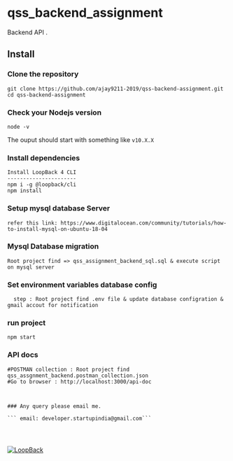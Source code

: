 # qss_backend_assignment

Backend API .

## Install

### Clone the repository

```shell
git clone https://github.com/ajay9211-2019/qss-backend-assignment.git
cd qss-backend-assignment
```

### Check your Nodejs version

```shell
node -v
```
The ouput should start with something like `v10.X.X`

### Install dependencies

```shell 
Install LoopBack 4 CLI
----------------------
npm i -g @loopback/cli
npm install
```
### Setup mysql database Server 
```refer this link: https://www.digitalocean.com/community/tutorials/how-to-install-mysql-on-ubuntu-18-04```

### Mysql Database migration

```
Root project find => qss_assignment_backend_sql.sql & execute script on mysql server
```

### Set environment variables database config

``` 
  step : Root project find .env file & update database configration & gmail accout for notification

```

### run project 

```
npm start
```
### API docs 

```
#POSTMAN collection : Root project find qss_assgnment_backend.postman_collection.json
#Go to browser : http://localhost:3000/api-doc



### Any query please email me.

``` email: developer.startupindia@gmail.com```




```
[![LoopBack](https://github.com/strongloop/loopback-next/raw/master/docs/site/imgs/branding/Powered-by-LoopBack-Badge-(blue)-@2x.png)](http://loopback.io/)
